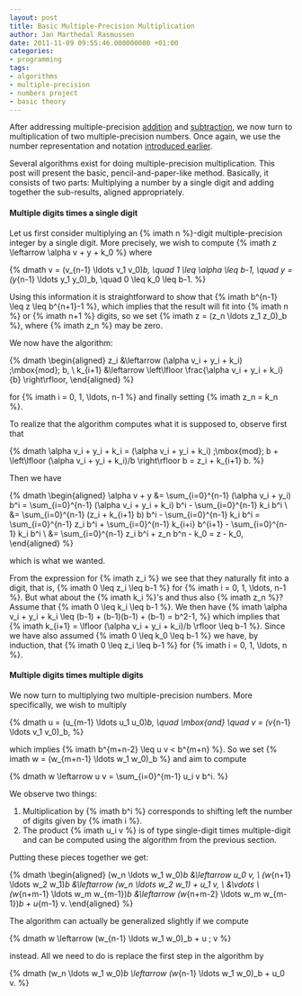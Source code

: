 ```yaml
---
layout: post
title: Basic Multiple-Precision Multiplication
author: Jan Marthedal Rasmussen
date: 2011-11-09 09:55:46.000000000 +01:00
categories:
- programming
tags:
- algorithms
- multiple-precision
- numbers project
- basic theory
---
```

After addressing multiple-precision [addition](/2011/10/multiple-precision-addition.html) and [subtraction](/2011/10/multiple-precision-subtraction.html), we now turn to multiplication of two multiple-precision numbers. Once again, we use the number representation and notation [introduced earlier](/2011/10/multiple-precision-number-representation.html).

Several algorithms exist for doing multiple-precision multiplication. This post will present the basic, pencil-and-paper-like method. Basically, it consists of two parts: Multiplying a number by a single digit and adding together the sub-results, aligned appropriately.<span></span>

#### Multiple digits times a single digit

Let us first consider multiplying an {% imath n %}-digit multiple-precision integer by a single digit. More precisely, we wish to compute {% imath z \leftarrow \alpha v + y + k_0 %} where

{% dmath v = (v_{n-1} \ldots v_1 v_0)_b, \quad 1 \leq \alpha \leq b-1, \quad y = (y_{n-1} \ldots y_1 y_0)_b, \quad 0 \leq k_0 \leq b-1. %}

Using this information it is straightforward to show that {% imath b^{n-1} \leq z \leq b^{n+1}-1 %}, which implies that the result will fit into {% imath n %} or {% imath n+1 %} digits, so we set {% imath z = (z_n \ldots z_1 z_0)_b %}, where {% imath z_n %} may be zero.

We now have the algorithm:

{% dmath \begin{aligned} z_i &\leftarrow (\alpha v_i + y_i + k_i) \;\mbox{mod}\; b, \\ k_{i+1} &\leftarrow \left\lfloor \frac{\alpha v_i + y_i + k_i}{b} \right\rfloor, \end{aligned} %}

for {% imath i = 0, 1, \ldots, n-1 %} and finally setting {% imath z_n = k_n %}.

To realize that the algorithm computes what it is supposed to, observe first that

{% dmath \alpha v_i + y_i + k_i = (\alpha v_i + y_i + k_i) \;\mbox{mod}\; b + \left\lfloor (\alpha v_i + y_i + k_i)/b \right\rfloor b = z_i + k_{i+1} b. %}

Then we have

{% dmath \begin{aligned} \alpha v + y &= \sum_{i=0}^{n-1} (\alpha v_i + y_i) b^i = \sum_{i=0}^{n-1} (\alpha v_i + y_i + k_i) b^i - \sum_{i=0}^{n-1} k_i b^i \\ &= \sum_{i=0}^{n-1} (z_i + k_{i+1} b) b^i - \sum_{i=0}^{n-1} k_i b^i = \sum_{i=0}^{n-1} z_i b^i + \sum_{i=0}^{n-1} k_{i+i} b^{i+1} - \sum_{i=0}^{n-1} k_i b^i \\ &= \sum_{i=0}^{n-1} z_i b^i + z_n b^n - k_0 = z - k_0, \end{aligned} %}

which is what we wanted.

From the expression for {% imath z_i %} we see that they naturally fit into a digit, that is, {% imath 0 \leq z_i \leq b-1 %} for {% imath i = 0, 1, \ldots, n-1 %}. But what about the {% imath k_i %}'s and thus also {% imath z_n %}? Assume that {% imath 0 \leq k_i \leq b-1 %}. We then have
{% imath \alpha v_i + y_i + k_i \leq (b-1) + (b-1)(b-1) + (b-1) = b^2-1, %}
which implies that {% imath k_{i+1} = \lfloor (\alpha v_i + y_i + k_i)/b \rfloor \leq b-1 %}. Since we have also assumed {% imath 0 \leq k_0 \leq b-1 %} we have, by induction, that {% imath 0 \leq z_i \leq b-1 %} for {% imath i = 0, 1, \ldots, n %}.

#### Multiple digits times multiple digits

We now turn to multiplying two multiple-precision numbers. More specifically, we wish to multiply

{% dmath u = (u_{m-1} \ldots u_1 u_0)_b, \quad \mbox{and} \quad v = (v_{n-1} \ldots v_1 v_0)_b, %}

which implies {% imath b^{m+n-2} \leq u v < b^{m+n} %}. So we set {% imath w = (w_{m+n-1} \ldots w_1 w_0)_b %} and aim to compute

{% dmath w \leftarrow u v = \sum_{i=0}^{m-1} u_i v b^i. %}

We observe two things:

1. Multiplication by {% imath b^i %} corresponds to shifting left the number of digits given by {% imath i %}.
2. The product {% imath u_i v %} is of type single-digit times multiple-digit and can be computed using the algorithm from the previous section.

Putting these pieces together we get:

{% dmath \begin{aligned} (w_n \ldots w_1 w_0)_b           &\leftarrow u_0 v, \\ (w_{n+1} \ldots w_2 w_1)_b       &\leftarrow (w_n \ldots w_2 w_1) + u_1 v, \\ &\vdots \\ (w_{n+m-1} \ldots w_m w_{m-1})_b &\leftarrow (w_{n+m-2} \ldots w_m w_{m-1})_b + u_{m-1} v. \end{aligned} %}

The algorithm can actually be generalized slightly if we compute

{% dmath w \leftarrow (w_{n-1} \ldots w_1 w_0)_b + u \; v %}

instead. All we need to do is replace the first step in the algorithm by

{% dmath (w_n \ldots w_1 w_0)_b \leftarrow (w_{n-1} \ldots w_1 w_0)_b + u_0 v. %}

